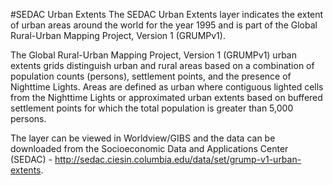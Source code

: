 #SEDAC Urban Extents
The SEDAC Urban Extents layer indicates the extent of urban areas around the world for the year 1995 and is part of the Global Rural-Urban Mapping Project, Version 1 (GRUMPv1).

The Global Rural-Urban Mapping Project, Version 1 (GRUMPv1) urban extents grids distinguish urban and rural areas based on a combination of population counts (persons), settlement points, and the presence of Nighttime Lights. Areas are defined as urban where contiguous lighted cells from the Nighttime Lights or approximated urban extents based on buffered settlement points for which the total population is greater than 5,000 persons.

The layer can be viewed in Worldview/GIBS and the data can be downloaded from the Socioeconomic Data and Applications Center (SEDAC) - <http://sedac.ciesin.columbia.edu/data/set/grump-v1-urban-extents>. 
